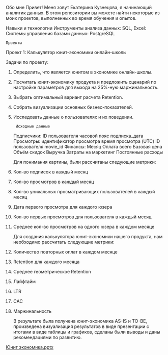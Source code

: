 Обо мне
Привет! Меня зовут Екатерина Кузнецова, я начинающий аналитик данных. В этом репозитории вы можете найти некоторые из моих проектов, выполненных во время обучения и опытов.

Навыки и технологии
Инструменты анализа данных: SQL, Excel:
Системы управления базами данных: PostgreSQL

    Проекты
  
  Проект 1: Калькулятор юнит-экономики онлайн-школы

Задачи по проекту:
1. Определить, что является юнитом в экономике онлайн-школы.
2. Посчитать юнит-экономику продукта и предложить сценарий по настройке параметров для выхода на 25%-ную маржинальность.
3. Выбрать оптимальный вариант расчета Retention. 
4. Собрать визуализации основных бизнес-показателей.
5. Исследовать данные о пользователях и их поведении.

        Исходные данные
    Подписчики:
ID пользователя
часовой пояс
подписка_дата
    Просмотры:
идентификатор просмотра
время просмотра (UTC)
ID пользователя
movie_id
    Финансы:
Месяц
Оплата всего
Базовая цена
Объём скидок
Выручка
Затраты на маркетинг
Постоянные расходы

    Для понимания картины, были рассчитаны следующие метрики:
1. Кол-во подписок в каждый месяц       
2. Кол-во просмотров в каждый месяц  
3. Кол-во уникальных просматривающих пользователей в каждый месяц
4. Дата первого просмотра для каждого юзера
5. Кол-во первых просмотров для пользователя в каждый месяц
6. Среднее кол-во просмотров на одного юзера в каждом месяце

    Для создания калькулятора юнит-экономики нашего продукта, нам необходимо рассчитать следующие метрики:
1. Количество повторных оплат в каждом месяце
2. Retention для каждого месяца
3. Среднее геометрическое Retention    
4. Лайфтайм       
5. LTR 
6. CAC    
7. Маржинальность

     В результате была получена юнит-экономика AS-IS и TO-BE, произведена визуализация результатов в виде презентации с итогами в виде таблицы и графиков, сделаны были выводы и даны рекомендациями по развитию.
  
[Юнит экономика.pptx](https://github.com/KEkatVi/My-portfolio/files/12076146/default.pptx)
